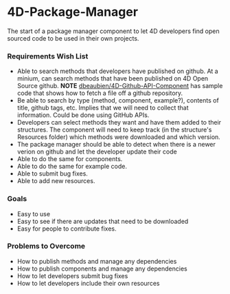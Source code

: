 # 4D-Package-Manager
The start of a package manager component to let 4D developers find open sourced code to be used in their own projects.

### Requirements Wish List
- Able to search methods that developers have published on github. At a minium, can search methods that have been published on 4D Open Source github.
  __NOTE__ [dbeaubien/4D-Github-API-Component](https://github.com/dbeaubien/4D-Github-API-Component) has sample code that shows how to fetch a file off a github repository.
- Be able to search by type (method, component, example?), contents of title, github tags, etc. Implies that we will need to collect that information. Could be done using GitHub APIs.
- Developers can select methods they want and have them added to their structures. The component will need to keep track (in the structure's Resources folder) which methods were downloaded and which version.
- The package manager should be able to detect when there is a newer verion on github and let the developer update their code
- Able to do the same for components.
- Able to do the same for example code.
- Able to submit bug fixes.
- Able to add new resources.

### Goals
- Easy to use
- Easy to see if there are updates that need to be downloaded
- Easy for people to contribute fixes.

### Problems to Overcome
- How to publish methods and manage any dependencies
- How to publish components and manage any dependencies
- How to let developers submit bug fixes
- How to let developers include their own resources
